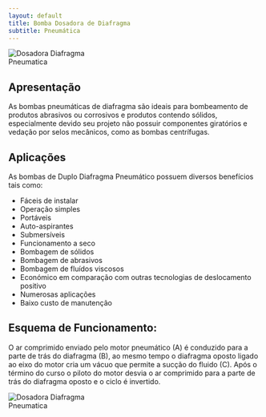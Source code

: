 ```yaml
---
layout: default
title: Bomba Dosadora de Diafragma 
subtitle: Pneumática
---
```


<img class="img-responsive pull-right" style="max-width: 38%;" src="../../website/images/Dosadora Diafragma Pneumatica 2.jpg" alt="Dosadora Diafragma Pneumatica">

## Apresentação

As bombas pneumáticas de diafragma são ideais para bombeamento de produtos abrasivos ou corrosivos e produtos contendo sólidos, especialmente devido seu projeto não possuir componentes giratórios e vedação por selos mecânicos, como as bombas centrífugas.

## Aplicações

As bombas de Duplo Diafragma Pneumático possuem diversos benefícios tais como:

- Fáceis de instalar
- Operação simples
- Portáveis
- Auto-aspirantes
- Submersíveis
- Funcionamento a seco
- Bombagem de sólidos
- Bombagem de abrasivos
- Bombagem de fluídos viscosos
- Económico em comparação com outras tecnologias de deslocamento positivo
- Numerosas aplicações
- Baixo custo de manutenção

## Esquema de Funcionamento:

O ar comprimido enviado pelo motor pneumático (A) é conduzido para a parte de trás do diafragma (B), ao mesmo tempo o diafragma oposto ligado ao eixo do motor cria um vácuo que permite a sucção do fluido (C). Após o término do curso o piloto do motor desvia o ar comprimido para a parte de trás do diafragma oposto e o ciclo é invertido.


<img class="img-responsive center" style="max-width: 38%;" src="../../website/images/Dosadora diafragma pneumatica 1.png" alt="Dosadora Diafragma Pneumatica">


  

